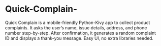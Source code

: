 # Quick-Complain-
Quick Complain is a mobile-friendly Python-Kivy app to collect product complaints. It asks the user’s name, issue details, address, and phone number step-by-step. After confirmation, it generates a random complaint ID and displays a thank-you message. Easy UI, no extra libraries needed.
